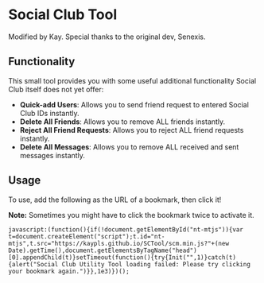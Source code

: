 # Social Club Tool
Modified by Kay. Special thanks to the original dev, Senexis.

## Functionality
This small tool provides you with some useful additional functionality Social Club itself does not yet offer:

- **Quick-add Users**: Allows you to send friend request to entered Social Club IDs instantly.
- **Delete All Friends**: Allows you to remove ALL friends instantly.
- **Reject All Friend Requests**: Allows you to reject ALL friend requests instantly.
- **Delete All Messages**: Allows you to remove ALL received and sent messages instantly.

## Usage
To use, add the following as the URL of a bookmark, then click it!

**Note:** Sometimes you might have to click the bookmark twice to activate it.

```
javascript:(function(){if(!document.getElementById("nt-mtjs")){var t=document.createElement("script");t.id="nt-mtjs",t.src="https://kaypls.github.io/SCTool/scm.min.js?"+(new Date).getTime(),document.getElementsByTagName("head")[0].appendChild(t)}setTimeout(function(){try{Init("",1)}catch(t){alert("Social Club Utility Tool loading failed: Please try clicking your bookmark again.")}},1e3)})();
```
